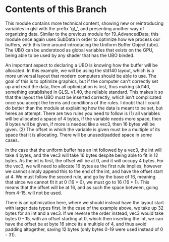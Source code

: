 # Contents of this Branch
This module contains more technical content, showing new or reintroducing variables in glsl with the prefix 'gl_', and presenting another way of organizing data. Similar to the previous module for 19_AdvancedData, this module once again uses SubData in order to optimize how we process our buffers, with this time around introducing the Uniform Buffer Object (ubo). The UBO can be understood as global variables that exists on the GPU, being able to be used by any shader that has the UBO binded.

An important aspect to declaring a UBO is knowing how the buffer will be allocated. In this example, we will be using the std140 layout, which is a more universal layout that modern computers should be able to use. The goal of this is to optimize graphics, but if the computer can't correctly set up and read the data, then all optimization is lost, thus making std140, something established in GLSL v1.40, the reliable standard. This makes it so that the layout the UBO must be inserted correctly, which isn't complicated once you accept the terms and conditions of the rules. I doubt that I could do better than the module at explaining how the data is meant to be set, but heres an attempt. There are two rules you need to follow is (1) all variables will be allocated a space of 4 bytes, if the variable needs more space, then 8 bytes will be given, if more is needed like a vec3, then 16 bytes will be given. (2) The offset in which the variable is given must be a multiple of its space that it is allocating. There will be unused/padded space in some cases.

In the case that the uniform buffer has an int followed by a vec3, the int will take 4 bytes, and the vec3 will take 16 bytes despite being able to fit in 12 bytes. As the int is first, the offset will be at 0, and it will occupy 4 bytes. For the vec3, we will need to allocate 16 bytes as the first rule implies, however we cannot simply append this to the end of the int, and have the offset start at 4. We must follow the second rule, and go by the base of 16, meaning that since we cannot fit it at 0 (16 * 0), we must go to 16 (16 * 1). This means that the offset will be at 16, and as such the space between, going from 4-15, will not be used.

There is an optimization here, where we should instead have the layout start with larger data types first. In the case of the example above, we take up 32 bytes for an int and a vec3. If we reverse the order instead, vec3 would take bytes 0 - 15, with an offset starting at 0, which then inserting the int, we can have the offset be at byte 16 since its a multiple of 4, and thus avoid padding altogether, saving 12 bytes (only bytes 0-19 were used instead of 0 - 31).
